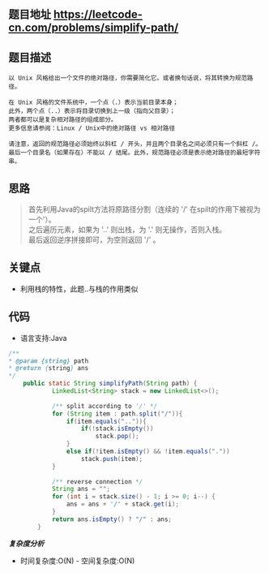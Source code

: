 ## 题目地址 https://leetcode-cn.com/problems/simplify-path/

## 题目描述
```
以 Unix 风格给出一个文件的绝对路径，你需要简化它。或者换句话说，将其转换为规范路径。

在 Unix 风格的文件系统中，一个点（.）表示当前目录本身；
此外，两个点（..）表示将目录切换到上一级（指向父目录）；
两者都可以是复杂相对路径的组成部分。
更多信息请参阅：Linux / Unix中的绝对路径 vs 相对路径

请注意，返回的规范路径必须始终以斜杠 / 开头，并且两个目录名之间必须只有一个斜杠 /。
最后一个目录名（如果存在）不能以 / 结尾。此外，规范路径必须是表示绝对路径的最短字符串。

```
## 思路
>首先利用Java的spilt方法将原路径分割（连续的 '/' 在spilt的作用下被视为一个'）。  
之后遍历元素，如果为 '..' 则出栈，为 '.' 则无操作，否则入栈。  
最后返回逆序拼接即可，为空则返回 '/' 。


## 关键点
- 利用栈的特性，此题..与栈的作用类似
 
## 代码
* 语言支持:Java

```java
/**
* @param {string} path 
* @return {string} ans
*/
    public static String simplifyPath(String path) {
            LinkedList<String> stack = new LinkedList<>();
    
            /** split according to '/' */
            for (String item : path.split("/")){
                if(item.equals("..")){
                    if(!stack.isEmpty())
                        stack.pop();
                }
                else if(!item.isEmpty() && !item.equals("."))
                    stack.push(item);
            }
    
            /** reverse connection */
            String ans = "";
            for (int i = stack.size() - 1; i >= 0; i--) {
                ans = ans + '/' + stack.get(i);
            }
            return ans.isEmpty() ? "/" : ans;
        }
```

***复杂度分析***
- 时间复杂度:O(N) - 空间复杂度:O(N)
